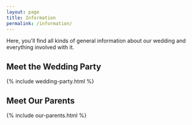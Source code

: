 ```yaml
---
layout: page
title: Information
permalink: /information/
---
```


Here, you'll find all kinds of general information about our wedding and everything involved with it.

## Meet the Wedding Party

{% include wedding-party.html %}

## Meet Our Parents

{% include our-parents.html %}
